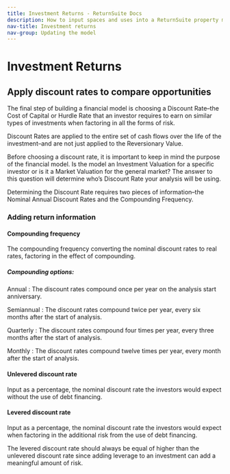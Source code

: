 ```yaml
---
title: Investment Returns - ReturnSuite Docs
description: How to input spaces and uses into a ReturnSuite property model.
nav-title: Investment returns
nav-group: Updating the model
---
```


# Investment Returns

## Apply discount rates to compare opportunities

The final step of building a financial model is choosing a Discount
Rate–the Cost of Capital or Hurdle Rate that an investor requires to
earn on similar types of investments when factoring in all the forms
of risk.

Discount Rates are applied to the entire set of cash flows over the
life of the investment–and are not just applied to the Reversionary
Value.

Before choosing a discount rate, it is important to keep in mind
the purpose of the financial model. Is the model an Investment
Valuation for a specific investor or is it a Market Valuation for
the general market? The answer to this question will determine who’s
Discount Rate your analysis will be using.

Determining the Discount Rate requires two pieces of information–the
Nominal Annual Discount Rates and the Compounding Frequency.


### Adding return information

#### Compounding frequency

The compounding frequency converting the nominal discount rates to real
rates, factoring in the effect of compounding.

##### Compounding options:

Annual
:   The discount rates compound once per year on the analysis start anniversary.

Semiannual
:   The discount rates compound twice per year, every six months after the start
    of analysis.

Quarterly
:   The discount rates compound four times per year, every three months after
    the start of analysis.

Monthly
:   The discount rates compound twelve times per year, every month after the
    start of analysis.

#### Unlevered discount rate

Input as a percentage, the nominal discount rate the investors would expect
without the use of debt financing.

#### Levered discount rate

Input as a percentage, the nominal discount rate the investors would expect when
factoring in the additional risk from the use of debt financing.

The levered discount rate should always be equal of higher than the unlevered
discount rate since adding leverage to an investment can add a meaningful amount
of risk.
